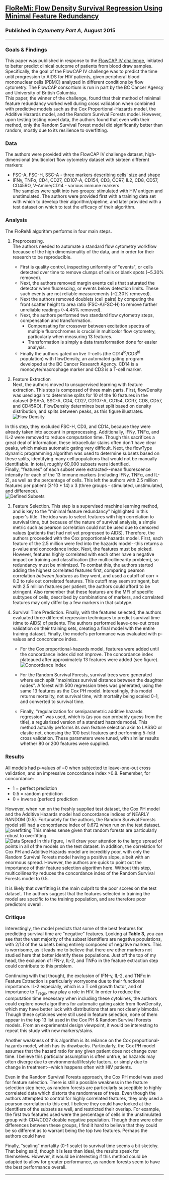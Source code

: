 ## [FloReMi: Flow Density Survival Regression Using Minimal Feature Redundancy](http://www.dx.doi.org/10.1002/cyto.a.22734)

### Published in *Cytometry Part A*, August 2015

*****

### Goals & Findings
This paper was published in response to the [FlowCAP IV challenge](http://flowcap.flowsite.org/), initiated to better predict clinical outcome of patients from blood draw samples.  Specifically, the goal of the FlowCAP IV challenge was to predict the time until progression to AIDS for HIV patients, given peripheral blood mononuclear cells (PBMC) analyzed in different conditions by flow cytometry. The FlowCAP consortium is run in part by the BC Cancer Agency and University of British Columbia.  
This paper, the winner of the challenge, found that their method of minimal feature redundancy worked well during cross validation when combined with predictive models such as the Cox Proportional-Hazards model, the Additive Hazards model, and the Random Survival Forests model.  However, upon testing testing novel data, the authors found that even with their method, only the Random Survival Forest model did significantly better than random, mostly due to its resilience to overfitting.  

### Data

The authors were provided with the FlowCAP IV challenge dataset, high-dimensional (multicolor) flow cytometry dataset with sixteen different markers:  
- FSC-A, FSC-H, SSC-A - three markers describing cells' size and shape  
- IFNγ, TNFα, CD4, CD27, CD107-A, CD154, CD3, CCR7, IL2, CD8, CD57, CD45RO, V-Amine/CD14 - various immune markers  
The samples were split into two groups: stimulated with HIV antigen and unstimulated. 
The authors were provided first with a training data set with which to develop their algorithm/pipeline, and later provided with a test dataset on which to test the efficacy of their algorithm.  

### Analysis

The FloReMi algorithm performs in four main steps.  

1. Preprocessing.  
The authors needed to automate a standard flow cytometry workflow because of the high dimensionality of the data, and in order for their research to be reproducible. 
	- First is quality control, inspecting uniformity of "events", or cells detected over time to remove clumps of cells or blank spots (~5.30% removed).  
	- Next, the authors removed margin events cells that saturated the detector when fluorescing, or events below detection limits.  These such events are not reliable measurements (~2.30% removed).  
	- Next the authors removed doublets (cell pairs) by computing the front scatter height to area ratio (FSC-A/FSC-H) to remove further unreliable readings (~4.45% removed).  
	- Next, the authors performed two standard flow cytometry steps, compensation and transformation.  
		+ Compensating for crossover between excitation spectra of multiple fluorochromes is crucial in multicolor flow cytometry, particularly when measuring 13 features.  
		+ Transformation is simply a data transformation done for easier analysis.  
	- Finally the authors gated on live T-cells (the CD14<sup>lo</sup>/CD3<sup>hi</sup> population) with flowDensity, an automated gating program developed at the BC Cancer Research Agency. CD14 is a monocyte/macrophage marker and CD3 is a T-cell marker.  

2. Feature Extraction  
Next, the authors moved to unsupervised learning with feature extraction.  This step is composed of three main parts.  First, flowDensity was used again to determine splits for 10 of the 16 features in the dataset (FSA-A, SSC-A, CD4, CD27, CD107-A, CD154, CCR7, CD8, CD57, and CD45RO).  FlowDensity determines best split based on density distribution, and splits between peaks, as this figure illustrates.  
![Flow Density](flowdensity.png)  

In this step, they excluded FSC-H, CD3, and CD14, because they were already taken into account in preprocessing.  Additionally, IFNγ, TNFα, and IL-2 were removed to reduce computation time.  Though this sacrifices a great deal of information, these intracellular stains often don't have clear peaks, which makes automatic gating very difficult.  Next, the flowType dynamic programming algorithm was used to determine subsets based on these splits, identifying many cell populations that would not be manually identifiable.  In total, roughly 60,000 subsets were identified.  
Finally, "features" of each subset were extracted--mean fluorescence intensity for each of the 13 immune markers (including IFNγ, TNFα, and IL-2), as well as the percentage of cells.  This left the authors with 2.5 million features per patient (3^10 * 14) x 3 (three groups - stimulated, unstimulated, and difference).  
![Defined Subsets](definedsubsets.png)

3. Feature Selection. 
This step is a supervised machine learning method, and is key to the "minimal feature redundancy" highlighted in this paper's title.  The idea was to select features with high correlation to survival time, but because of the nature of survival analysis, a simple metric such as pearson correlation could not be used due to censored values (patients that had not yet progressed to AIDS).  Therefore, the authors proceeded with the Cox proportional-hazards model.  First, each feature of the 2.5 million were fed into the hazards model--this returns a p-value and concordance index.  Next, the features must be picked.  However, features highly correlated with each other have a negative impact on training and classification (the multicollinearity problem), so redundancy must be minimized.  To combat this, the authors started adding the highest correlated features first, comparing pearson correlation *between features* as they went, and used a cutoff of corr < 0.2 to rule out correlated features.  This cutoff may seem stringent, but with 2.5 million features per patient, the authors could afford to be stringent.  Also remember that these features are the MFI of specific subtypes of cells, described by combinations of markers, and correlated features may only differ by a few markers in that subtype.  

4. Survival Time Prediction.  Finally, with the features selected, the authors evaluated three different regression techniques to predict survival time (time to AIDS) of patients.  The authors performed leave-one-out cross validation on their training sets, creating a final model with the entire training dataset.  Finally, the model's performance was evaluated with p-values and concordance index.  
	+ For the Cox proportional-hazards model, features were added until the concordance index did not improve.  The concordance index plateaued after approximately 13 features were added (see figure).  
![Concordance Index](coxphmodel.png)

	+ For the Random Survival Forests, survival trees were generated where each split "maximizes survival distance between the daughter nodes".  A forest with 500 regression trees was generated, using the same 13 features as the Cox PH model.  Interestingly, this model returns mortality, not survival time, with mortality being scaled 0-1, and converted to survival time.  
	+ Finally, "regularization for semiparametric additive hazards regression" was used, which is (as you can probably guess from the title), a regularized version of a standard hazards model.  This method actually performs its own feature selection akin to LASSO or elastic net, choosing the 100 best features and performing 5-fold cross validation.  These parameters were tuned, with similar results whether 80 or 200 features were supplied.  


### Results

All models had p-values of ~0 when subjected to leave-one-out cross validation, and an impressive concordance index >0.8.  Remember, for concordance:  

- 1 = perfect prediction  
- 0.5 = random prediction  
- 0 = inverse (perfect) prediction  

However, when run on the freshly supplied test dataset, the Cox PH model and the Additive Hazards model had concordance indices of NEARLY RANDOM (0.5).  Fortunately for the authors, the Random Survival Forests model still had a concordance index of 0.672 when run on the test dataset.  
![overfitting](overfitting.png)
This makes sense given that random forests are particularly robust to overfitting.  
![Data Spread](dataspread.png)
In this figure, I will draw your attention to the large spread of points in all of the models on the test dataset.  In addition, the correlation for Cox PH and Additive Hazards model are incredibly poor, with only the Random Survival Forests model having a positive slope, albeit with an enormous spread.  However, the authors are quick to point out the importance of their feature selection algorithm here.  Without this step, multicollinearity reduces the concordance index of the Random Survival Forests model to 0.5.  

It is likely that overfitting is the main culprit to the poor scores on the test dataset.  The authors suggest that the features selected in training the model are specific to the training population, and are therefore poor predictors overall. 

### Critique
Interestingly, the model predicts that some of the best features for predicting survival time are "negative" features. Looking at **Table 3**, you can see that the vast majority of the subset identifiers are negative populations, with 2/13 of the subsets being entirely composed of negative markers.  This is worrisome, as it leads me to believe that there *are* other markers not studied here that better identify these populations.  Just off the top of my head, the exclusion of IFN-γ, IL-2, and TNFα in the feature extraction step could contribute to this problem.  

Continuing with that thought, the exclusion of IFN-γ, IL-2, and TNFα in Feature Extraction is particularly worrysome due to their functional importance.  IL-2 especially, which is a T cell growth factor, and of importance to T<sub>regs</sub>, may play a role in HIV. In order to reduce the computation time necessary when including these cytokines, the authors could explore novel algorithms for automatic gating aside from flowDensity, which may have better luck with distributions that are not cleanly bimodal.  Though these cytokines were still used in feature selection, none of them appear in the top 13 list used in the Cox PH & Random Survival Forests models.  From an experimental design viewpoint, it would be interesting to repeat this study with new markers/stains.  

Another weakness of this algorithm is its reliance on the Cox proportional-hazards model, which has its drawbacks.  Particularly, the Cox PH model assumes that the hazard ratio for any given patient does not change over time.  I believe this particular assumption is often untrue, as hazards may often diverge due to environmental/lifestyle factors, or simply due to change in treatment--which happens often with HIV patients.  

Even in the Random Survival Forests approach, the Cox PH model was used for feature selection.  There is still a possible weakness in the feature selection step here, as random forests are particularly susceptible to highly correlated data which distorts the randomness of trees.  Even though the authors attempted to control for highly correlated features, they only used a pearson correlation to this end.  I believe they could have looked at the identifiers of the subsets as well, and restricted their overlap.  For example, the first two features used were the percentage of cells in the unstimulated group with CD4/CD27 double negative population.  Though there were other differences between these groups, I find it hard to believe that they could be so different as to warrant being the top two features.  Perhaps the authors could have 

Finally, “scaling” mortality (0-1 scale) to survival time seems a bit sketchy.  That being said, though it is less than ideal, the results speak for themselves.  However, it would be interesting if this method could be adapted to allow for greater performance, as random forests seem to have the best performance overall.  


*****

